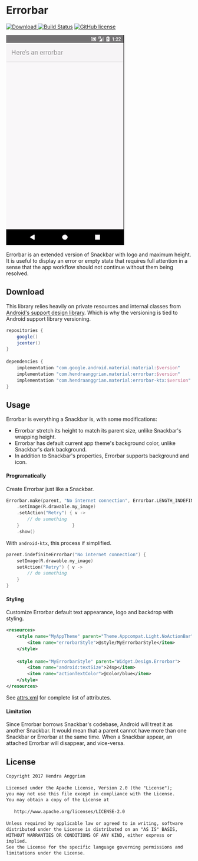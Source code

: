 Errorbar
========
[![Download](https://api.bintray.com/packages/hendraanggrian/material/errorbar/images/download.svg) ](https://bintray.com/hendraanggrian/material/errorbar/_latestVersion)
[![Build Status](https://travis-ci.com/hendraanggrian/errorbar.svg)](https://travis-ci.com/hendraanggrian/errorbar)
[![GitHub license](https://img.shields.io/badge/license-Apache%20License%202.0-blue.svg?style=flat)](http://www.apache.org/licenses/LICENSE-2.0)

![demo][demo]

Errorbar is an extended version of Snackbar with logo and maximum height.
It is useful to display an error or empty state that requires full attention in a sense that the app workflow should not continue without them being resolved.

Download
--------
This library relies heavily on private resources and internal classes from [Android's support design library][design].
Which is why the versioning is tied to Android support library versioning.

```gradle
repositories {
    google()
    jcenter()
}

dependencies {
    implementation "com.google.android.material:material:$version"
    implementation "com.hendraanggrian.material:errorbar:$version"
    implementation "com.hendraanggrian.material:errorbar-ktx:$version" // Kotlin extensions
}
```

Usage
-----
Errorbar is everything a Snackbar is, with some modifications:
 * Errorbar stretch its height to match its parent size, unlike Snackbar's wrapping height.
 * Errorbar has default current app theme's background color, unlike Snackbar's dark background.
 * In addition to Snackbar's properties, Errorbar supports background and icon.

#### Programatically
Create Errorbar just like a Snackbar.

```kotlin
Errorbar.make(parent, "No internet connection", Errorbar.LENGTH_INDEFINITE)
    .setImage(R.drawable.my_image)
    .setAction("Retry") { v ->
        // do something
    }                    }
    .show()
```

With `android-ktx`, this process if simplified.

```kotlin
parent.indefiniteErrorbar("No internet connection") {
    setImage(R.drawable.my_image)
    setAction("Retry") { v ->
        // do something
    }
}
```

#### Styling
Customize Errorbar default text appearance, logo and backdrop with styling.

```xml
<resources>
    <style name="MyAppTheme" parent="Theme.Appcompat.Light.NoActionBar">
        <item name="errorbarStyle">@style/MyErrorbarStyle</item>
    </style>

    <style name="MyErrorbarStyle" parent="Widget.Design.Errorbar">
        <item name="android:textSize">24sp</item>
        <item name="actionTextColor">@color/blue</item>
    </style>
</resources>
```

See [attrs.xml][attrs] for complete list of attributes.

#### Limitation
Since Errorbar borrows Snackbar's codebase, Android will treat it as another Snackbar.
It would mean that a parent cannot have more than one Snackbar or Errorbar at the same time.
When a Snackbar appear, an attached Errorbar will disappear, and vice-versa.

License
-------
    Copyright 2017 Hendra Anggrian

    Licensed under the Apache License, Version 2.0 (the "License");
    you may not use this file except in compliance with the License.
    You may obtain a copy of the License at

       http://www.apache.org/licenses/LICENSE-2.0

    Unless required by applicable law or agreed to in writing, software
    distributed under the License is distributed on an "AS IS" BASIS,
    WITHOUT WARRANTIES OR CONDITIONS OF ANY KIND, either express or implied.
    See the License for the specific language governing permissions and
    limitations under the License.

[demo]: /art/demo.gif
[attrs]: /errorbar/res/values/attrs.xml
[design]: https://github.com/android/platform_frameworks_support/tree/master/design
